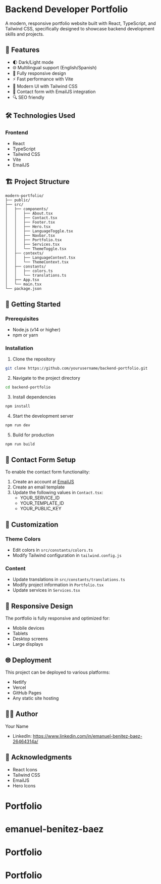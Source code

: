 # Backend Developer Portfolio

A modern, responsive portfolio website built with React, TypeScript, and Tailwind CSS, specifically designed to showcase backend development skills and projects.

## 🚀 Features

- 🌓 Dark/Light mode
- 🌐 Multilingual support (English/Spanish)
- 📱 Fully responsive design
- ⚡ Fast performance with Vite
- 🎨 Modern UI with Tailwind CSS
- 📧 Contact form with EmailJS integration
- 🔍 SEO friendly

## 🛠️ Technologies Used

### Frontend
- React
- TypeScript
- Tailwind CSS
- Vite
- EmailJS

## 🏗️ Project Structure

```
modern-portfolio/
├── public/
├── src/
│   ├── components/
│   │   ├── About.tsx
│   │   ├── Contact.tsx
│   │   ├── Footer.tsx
│   │   ├── Hero.tsx
│   │   ├── LanguageToggle.tsx
│   │   ├── Navbar.tsx
│   │   ├── Portfolio.tsx
│   │   ├── Services.tsx
│   │   └── ThemeToggle.tsx
│   ├── contexts/
│   │   ├── LanguageContext.tsx
│   │   └── ThemeContext.tsx
│   ├── constants/
│   │   ├── colors.ts
│   │   └── translations.ts
│   ├── App.tsx
│   └── main.tsx
└── package.json
```

## 🚀 Getting Started

### Prerequisites

- Node.js (v14 or higher)
- npm or yarn

### Installation

1. Clone the repository
```bash
git clone https://github.com/yourusername/backend-portfolio.git
```

2. Navigate to the project directory
```bash
cd backend-portfolio
```

3. Install dependencies
```bash
npm install
```

4. Start the development server
```bash
npm run dev
```

5. Build for production
```bash
npm run build
```

## 📧 Contact Form Setup

To enable the contact form functionality:

1. Create an account at [EmailJS](https://www.emailjs.com/)
2. Create an email template
3. Update the following values in `Contact.tsx`:
   - YOUR_SERVICE_ID
   - YOUR_TEMPLATE_ID
   - YOUR_PUBLIC_KEY

## 🎨 Customization

### Theme Colors
- Edit colors in `src/constants/colors.ts`
- Modify Tailwind configuration in `tailwind.config.js`

### Content
- Update translations in `src/constants/translations.ts`
- Modify project information in `Portfolio.tsx`
- Update services in `Services.tsx`

## 📱 Responsive Design

The portfolio is fully responsive and optimized for:
- Mobile devices
- Tablets
- Desktop screens
- Large displays

## 🌐 Deployment

This project can be deployed to various platforms:
- Netlify
- Vercel
- GitHub Pages
- Any static site hosting


## 👨‍💻 Author

Your Name

- LinkedIn: https://www.linkedin.com/in/emanuel-benitez-baez-26464314a/

## 🙏 Acknowledgments

- React Icons
- Tailwind CSS
- EmailJS
- Hero Icons
# Portfolio
# emanuel-benitez-baez
# Portfolio
# Portfolio
